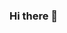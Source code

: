 ### Hi there 👋
<!--uso CICLO FOR
**Naomycn/naomycn** is a ✨ _special_ ✨ repository because its `README.md` (this file) appears on your GitHub profile.
cLICLO  WHILE
CICLO DO-WHILE
VECTOR
MATRIZ
Here are some ideas to get you starte



- 🔭 I’m currently working on ...
- 🌱 I’m currently learning ...
- 👯 I’m looking to collaborate on ...
- 🤔 I’m looking for help with ...
- 💬 Ask me about ...
- 📫 How to reach me: ...
- 😄 Pronouns: ...
- ⚡ Fun fact: ...
-->
